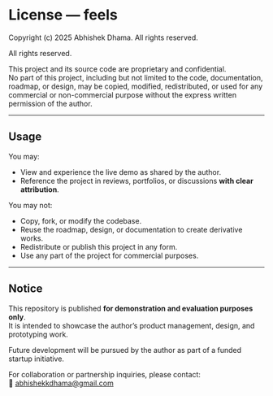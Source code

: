 # License — feels

Copyright (c) 2025 Abhishek Dhama. All rights reserved.

All rights reserved.  

This project and its source code are proprietary and confidential.  
No part of this project, including but not limited to the code, documentation, roadmap, or design, may be copied, modified, redistributed, or used for any commercial or non-commercial purpose without the express written permission of the author.  

---

## Usage
You may:
- View and experience the live demo as shared by the author.  
- Reference the project in reviews, portfolios, or discussions **with clear attribution**.  

You may not:
- Copy, fork, or modify the codebase.  
- Reuse the roadmap, design, or documentation to create derivative works.  
- Redistribute or publish this project in any form.  
- Use any part of the project for commercial purposes.  

---

## Notice
This repository is published **for demonstration and evaluation purposes only**.  
It is intended to showcase the author’s product management, design, and prototyping work.  

Future development will be pursued by the author as part of a funded startup initiative.  

For collaboration or partnership inquiries, please contact:  
📧 abhishekkdhama@gmail.com
